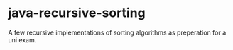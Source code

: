 # java-recursive-sorting
A few recursive implementations of sorting algorithms as preperation for a uni exam.

